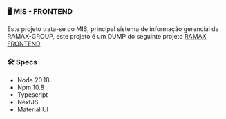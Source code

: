 ### 🖥 MIS - FRONTEND
Este projeto trata-se do MIS, principal sistema de informação gerencial da RAMAX-GROUP, este projeto é um DUMP do seguinte projeto <a href="https://github.com/lov1sk/ramax-frontend" target="blank">RAMAX FRONTEND</a>

### 🛠 Specs
- Node 20.18
- Npm 10.8
- Typescript
- NextJS
- Material UI